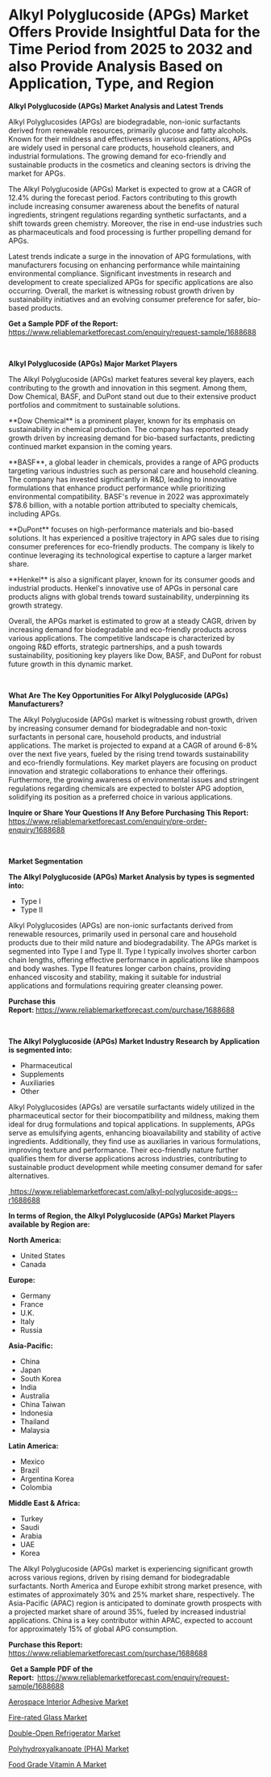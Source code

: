 <p><h1>Alkyl Polyglucoside (APGs) Market Offers Provide Insightful Data for the Time Period from 2025 to 2032 and also Provide Analysis Based on Application, Type, and Region</h1></p><p><strong>Alkyl Polyglucoside (APGs) Market Analysis and Latest Trends</strong></p>
<p><p>Alkyl Polyglucosides (APGs) are biodegradable, non-ionic surfactants derived from renewable resources, primarily glucose and fatty alcohols. Known for their mildness and effectiveness in various applications, APGs are widely used in personal care products, household cleaners, and industrial formulations. The growing demand for eco-friendly and sustainable products in the cosmetics and cleaning sectors is driving the market for APGs.</p><p>The Alkyl Polyglucoside (APGs) Market is expected to grow at a CAGR of 12.4% during the forecast period. Factors contributing to this growth include increasing consumer awareness about the benefits of natural ingredients, stringent regulations regarding synthetic surfactants, and a shift towards green chemistry. Moreover, the rise in end-use industries such as pharmaceuticals and food processing is further propelling demand for APGs.</p><p>Latest trends indicate a surge in the innovation of APG formulations, with manufacturers focusing on enhancing performance while maintaining environmental compliance. Significant investments in research and development to create specialized APGs for specific applications are also occurring. Overall, the market is witnessing robust growth driven by sustainability initiatives and an evolving consumer preference for safer, bio-based products.</p></p>
<p><strong>Get a Sample PDF of the Report:&nbsp;</strong> <a href="https://www.reliablemarketforecast.com/enquiry/request-sample/1688688?utm_campaign=1903&utm_medium=2&utm_source=Github&utm_content=ia&utm_term=06012025&utm_id=alkyl-polyglucoside-apgs">https://www.reliablemarketforecast.com/enquiry/request-sample/1688688</a></p>
<p>&nbsp;</p>
<p><strong>Alkyl Polyglucoside (APGs) Major Market Players</strong></p>
<p><p>The Alkyl Polyglucoside (APGs) market features several key players, each contributing to the growth and innovation in this segment. Among them, Dow Chemical, BASF, and DuPont stand out due to their extensive product portfolios and commitment to sustainable solutions.</p><p>**Dow Chemical** is a prominent player, known for its emphasis on sustainability in chemical production. The company has reported steady growth driven by increasing demand for bio-based surfactants, predicting continued market expansion in the coming years.</p><p>**BASF**, a global leader in chemicals, provides a range of APG products targeting various industries such as personal care and household cleaning. The company has invested significantly in R&D, leading to innovative formulations that enhance product performance while prioritizing environmental compatibility. BASF's revenue in 2022 was approximately $78.6 billion, with a notable portion attributed to specialty chemicals, including APGs.</p><p>**DuPont** focuses on high-performance materials and bio-based solutions. It has experienced a positive trajectory in APG sales due to rising consumer preferences for eco-friendly products. The company is likely to continue leveraging its technological expertise to capture a larger market share.</p><p>**Henkel** is also a significant player, known for its consumer goods and industrial products. Henkel's innovative use of APGs in personal care products aligns with global trends toward sustainability, underpinning its growth strategy.</p><p>Overall, the APGs market is estimated to grow at a steady CAGR, driven by increasing demand for biodegradable and eco-friendly products across various applications. The competitive landscape is characterized by ongoing R&D efforts, strategic partnerships, and a push towards sustainability, positioning key players like Dow, BASF, and DuPont for robust future growth in this dynamic market.</p></p>
<p>&nbsp;</p>
<p><strong>What Are The Key Opportunities For Alkyl Polyglucoside (APGs) Manufacturers?</strong></p>
<p><p>The Alkyl Polyglucoside (APGs) market is witnessing robust growth, driven by increasing consumer demand for biodegradable and non-toxic surfactants in personal care, household products, and industrial applications. The market is projected to expand at a CAGR of around 6-8% over the next five years, fueled by the rising trend towards sustainability and eco-friendly formulations. Key market players are focusing on product innovation and strategic collaborations to enhance their offerings. Furthermore, the growing awareness of environmental issues and stringent regulations regarding chemicals are expected to bolster APG adoption, solidifying its position as a preferred choice in various applications.</p></p>
<p><strong>Inquire or Share Your Questions If Any Before Purchasing This Report:</strong> <a href="https://www.reliablemarketforecast.com/enquiry/pre-order-enquiry/1688688?utm_campaign=1903&utm_medium=2&utm_source=Github&utm_content=ia&utm_term=06012025&utm_id=alkyl-polyglucoside-apgs">https://www.reliablemarketforecast.com/enquiry/pre-order-enquiry/1688688</a></p>
<p>&nbsp;</p>
<p><strong>Market Segmentation</strong></p>
<p><strong>The Alkyl Polyglucoside (APGs) Market Analysis by types is segmented into:</strong></p>
<p><ul><li>Type I</li><li>Type II</li></ul></p>
<p><p>Alkyl Polyglucosides (APGs) are non-ionic surfactants derived from renewable resources, primarily used in personal care and household products due to their mild nature and biodegradability. The APGs market is segmented into Type I and Type II. Type I typically involves shorter carbon chain lengths, offering effective performance in applications like shampoos and body washes. Type II features longer carbon chains, providing enhanced viscosity and stability, making it suitable for industrial applications and formulations requiring greater cleansing power.</p></p>
<p><strong>Purchase this Report:&nbsp;</strong><a href="https://www.reliablemarketforecast.com/purchase/1688688?utm_campaign=1903&utm_medium=2&utm_source=Github&utm_content=ia&utm_term=06012025&utm_id=alkyl-polyglucoside-apgs">https://www.reliablemarketforecast.com/purchase/1688688</a></p>
<p>&nbsp;</p>
<p><strong>The Alkyl Polyglucoside (APGs) Market Industry Research by Application is segmented into:</strong></p>
<p><ul><li>Pharmaceutical</li><li>Supplements</li><li>Auxiliaries</li><li>Other</li></ul></p>
<p><p>Alkyl Polyglucosides (APGs) are versatile surfactants widely utilized in the pharmaceutical sector for their biocompatibility and mildness, making them ideal for drug formulations and topical applications. In supplements, APGs serve as emulsifying agents, enhancing bioavailability and stability of active ingredients. Additionally, they find use as auxiliaries in various formulations, improving texture and performance. Their eco-friendly nature further qualifies them for diverse applications across industries, contributing to sustainable product development while meeting consumer demand for safer alternatives.</p></p>
<p><a href="https://www.reliablemarketforecast.com/alkyl-polyglucoside-apgs--r1688688?utm_campaign=1903&utm_medium=2&utm_source=Github&utm_content=ia&utm_term=06012025&utm_id=alkyl-polyglucoside-apgs">&nbsp;https://www.reliablemarketforecast.com/alkyl-polyglucoside-apgs--r1688688</a></p>
<p><strong>In terms of Region, the Alkyl Polyglucoside (APGs) Market Players available by Region are:</strong></p>
<p>
    <p> <strong> North America: </strong>
        <ul>
            <li>United States</li>
            <li>Canada</li>
        </ul>
        </p> 
    <p> <strong> Europe: </strong>
        <ul>
            <li>Germany</li>
            <li>France</li>
            <li>U.K.</li>
            <li>Italy</li>
            <li>Russia</li>
        </ul>
        </p> 
    <p> <strong> Asia-Pacific: </strong>
        <ul>
            <li>China</li>
            <li>Japan</li>
            <li>South Korea</li>
            <li>India</li>
            <li>Australia</li>
            <li>China Taiwan</li>
            <li>Indonesia</li>
            <li>Thailand</li>
            <li>Malaysia</li>
        </ul>
        </p> 
    <p> <strong> Latin America: </strong>
        <ul>
            <li>Mexico</li>
            <li>Brazil</li>
            <li>Argentina Korea</li>
            <li>Colombia</li>
        </ul>
        </p> 
    <p> <strong> Middle East & Africa: </strong>
        <ul>
            <li>Turkey</li>
            <li>Saudi</li>
            <li>Arabia</li>
            <li>UAE</li>
            <li>Korea</li>
        </ul>
    </p>
    </p>
<p><p>The Alkyl Polyglucoside (APGs) market is experiencing significant growth across various regions, driven by rising demand for biodegradable surfactants. North America and Europe exhibit strong market presence, with estimates of approximately 30% and 25% market share, respectively. The Asia-Pacific (APAC) region is anticipated to dominate growth prospects with a projected market share of around 35%, fueled by increased industrial applications. China is a key contributor within APAC, expected to account for approximately 15% of global APG consumption.</p></p>
<p><strong>Purchase this Report: </strong><a href="https://www.reliablemarketforecast.com/purchase/1688688?utm_campaign=1903&utm_medium=2&utm_source=Github&utm_content=ia&utm_term=06012025&utm_id=alkyl-polyglucoside-apgs">https://www.reliablemarketforecast.com/purchase/1688688</a></p>
<p>&nbsp;<strong>Get a Sample PDF of the Report:&nbsp;&nbsp;</strong><a href="https://www.reliablemarketforecast.com/enquiry/request-sample/1688688?utm_campaign=1903&utm_medium=2&utm_source=Github&utm_content=ia&utm_term=06012025&utm_id=alkyl-polyglucoside-apgs">https://www.reliablemarketforecast.com/enquiry/request-sample/1688688</a></p>
<p><strong></strong></p>
<p><p><a href="https://www.linkedin.com/pulse/comprehensive-analysis-aerospace-interior-adhesive-market-zimif?utm_campaign=1903&utm_medium=2&utm_source=Github&utm_content=ia&utm_term=06012025&utm_id=alkyl-polyglucoside-apgs">Aerospace Interior Adhesive Market</a></p><p><a href="https://www.linkedin.com/pulse/forecasting-fire-rated-glass-market-industry-analysis-growth-ycosf?utm_campaign=1903&utm_medium=2&utm_source=Github&utm_content=ia&utm_term=06012025&utm_id=alkyl-polyglucoside-apgs">Fire-rated Glass Market</a></p><p><a href="https://www.linkedin.com/pulse/detailed-analysis-double-open-refrigerator-market-decision-making-vuxyf?utm_campaign=1903&utm_medium=2&utm_source=Github&utm_content=ia&utm_term=06012025&utm_id=alkyl-polyglucoside-apgs">Double-Open Refrigerator Market</a></p><p><a href="https://www.linkedin.com/pulse/assessing-effect-ofcompany-thepolyhydroxyalkanoate-pha-mtslf?utm_campaign=1903&utm_medium=2&utm_source=Github&utm_content=ia&utm_term=06012025&utm_id=alkyl-polyglucoside-apgs">Polyhydroxyalkanoate (PHA) Market</a></p><p><a href="https://www.linkedin.com/pulse/food-grade-vitamin-market-trends-report-industry-analysis-8gnqf?utm_campaign=1903&utm_medium=2&utm_source=Github&utm_content=ia&utm_term=06012025&utm_id=alkyl-polyglucoside-apgs">Food Grade Vitamin A Market</a></p></p>